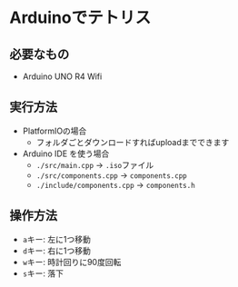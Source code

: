 # Arduinoでテトリス

## 必要なもの
- Arduino UNO R4 Wifi

## 実行方法
- PlatformIOの場合
  - フォルダごとダウンロードすればuploadまでできます
- Arduino IDE を使う場合
  - ``./src/main.cpp`` -> `.iso`ファイル
  - ``./src/components.cpp`` -> `components.cpp`
  - ``./include/components.cpp`` -> `components.h`

## 操作方法
- `a`キー: 左に1つ移動
- `d`キー: 右に1つ移動
- `w`キー: 時計回りに90度回転
- `s`キー: 落下